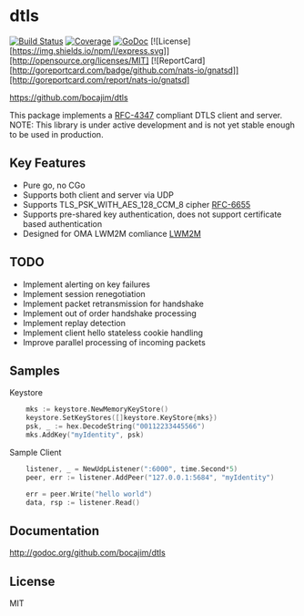 dtls
======

[![Build Status](https://travis-ci.org/bocajim/dtls.svg?branch=master)](https://travis-ci.org/bocajim/dtls)
[![Coverage](http://gocover.io/_badge/github.com/bocajim/dtls)](http://gocover.io/github.com/bocajim/dtls)
[![GoDoc](https://godoc.org/github.com/bocajim/dtls?status.png)](http://godoc.org/github.com/bocajim/dtls)
[![License][https://img.shields.io/npm/l/express.svg]][http://opensource.org/licenses/MIT]
[![ReportCard][http://goreportcard.com/badge/github.com/nats-io/gnatsd]][http://goreportcard.com/report/nats-io/gnatsd]

https://github.com/bocajim/dtls

This package implements a [RFC-4347](https://tools.ietf.org/html/rfc4347) compliant DTLS client and server.  NOTE: This library is under active development and is not yet stable enough to be used in production.

Key Features
------------
* Pure go, no CGo
* Supports both client and server via UDP
* Supports TLS_PSK_WITH_AES_128_CCM_8 cipher [RFC-6655](https://tools.ietf.org/html/rfc6655)
* Supports pre-shared key authentication, does not support certificate based authentication
* Designed for OMA LWM2M comliance [LWM2M](http://technical.openmobilealliance.org/Technical/technical-information/release-program/current-releases/oma-lightweightm2m-v1-0)

TODO
----
* Implement alerting on key failures
* Implement session renegotiation
* Implement packet retransmission for handshake
* Implement out of order handshake processing
* Implement replay detection
* Implement client hello stateless cookie handling
* Improve parallel processing of incoming packets

Samples
-------
Keystore
```go
	mks := keystore.NewMemoryKeyStore()
	keystore.SetKeyStores([]keystore.KeyStore{mks})
	psk, _ := hex.DecodeString("00112233445566")
	mks.AddKey("myIdentity", psk)
```

Sample Client
```go
	listener, _ = NewUdpListener(":6000", time.Second*5)
	peer, err := listener.AddPeer("127.0.0.1:5684", "myIdentity")

	err = peer.Write("hello world")
	data, rsp := listener.Read()
```

Documentation
-------------

http://godoc.org/github.com/bocajim/dtls


License
-------

MIT

